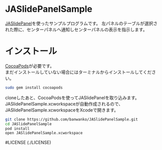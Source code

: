 JASlidePanelSample
==================

[JASlidePanel](https://github.com/gotosleep/JASidePanels)を使ったサンプルプログラムです。
左パネルのテーブルが選択された際に、センターパネルへ通知しセンターパネルの表示を指示します。

# インストール
[CocoaPods](http://cocoapods.org)が必要です。  
まだインストールしていない場合にはターミナルからインストールしてください。
```bash
sudo gem install cocoapods
```

cloneしたあと、CocoaPodsを使ってJASlidePanelを取り込みます。
JASlidePanelSample.xcworkspaceが自動作成されるので、JASlidePanelSample.xcworkspaceをXcodeで開きます。
```bash
git clone https://github.com/banwanko/JASlidePanelSample.git
cd JASlidePanelSample
pod install
open JASlidePanelSample.xcworkspace
```

#LICENSE
(./LICENSE)
